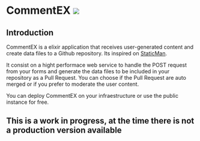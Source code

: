# CommentEX ![](https://github.com/mijailr/CommentEX/workflows/build/badge.svg?branch=master)

## Introduction

CommentEX is a elixir application that receives user-generated content and create data files to a Github repository. Its inspired on [StaticMan](https://github.com/eduardoboucas/staticman).

It consist on a hight performace web service to handle the POST request from your forms and generate the data files to be included in your repository as a Pull Request. You can choose if the Pull Request are auto merged or if you prefer to moderate the user content.

You can deploy CommentEX on your infraestructure or use the public instance for free.

## This is a work in progress, at the time there is not a production version available
